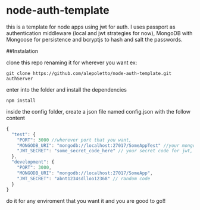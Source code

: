 # node-auth-template

this is a template for node apps using jwt for auth. I uses passport as authentication middleware (local and jwt strategies for now), MongoDB with Mongoose for persistence and bcryptjs to hash and salt the passwords.

##Instalation

clone this repo renaming it for wherever you want ex:

```shell
git clone https://github.com/alepoletto/node-auth-template.git authServer
```

enter into the folder and install the dependencies

```shell
npm install
```

inside the config folder, create a json file named config.json with the follow content
```javascript
{
  "test": {
    "PORT": 3000 //wherever port that you want,
    "MONGODB_URI": "mongodb://localhost:27017/SomeAppTest" //your mongodb address ,
    "JWT_SECRET": "some_secret_code_here" // your secret code for jwt, can be wherever you want
  },
  "development": {
    "PORT": 3000,
    "MONGODB_URI": "mongodb://localhost:27017/SomeApp",
    "JWT_SECRET": "abnt1234sdlloo12368" // random code
  }
}
```

do it for any enviroment that you want it and you are good to go!!
